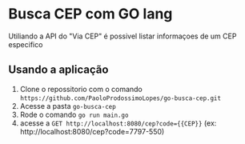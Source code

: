 # Busca CEP com GO lang

Utiliando a API do "Via CEP" é possivel listar informaçoes de um CEP especifico

## Usando a aplicação
1. Clone o repossitorio com o comando `https://github.com/PaoloProdossimoLopes/go-busca-cep.git`
2. Acesse a pasta `go-busca-cep`
3. Rode o comando `go run main.go`
4. acesse a `GET http://localhost:8080/cep?code={{CEP}}` (ex: http://localhost:8080/cep?code=7797-550)
